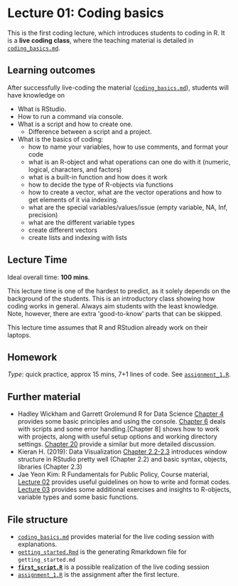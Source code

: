 # Lecture 01: Coding basics

This is the first coding lecture, which introduces students to coding in R.
It is a **live coding class**, where the teaching material is detailed in [`coding_basics.md`](https://github.com/gabors-data-analysis/da-coding-rstats/blob/main/lecture01-coding-basics/coding_basics.md).


## Learning outcomes
After successfully live-coding the material ([`coding_basics.md`](https://github.com/gabors-data-analysis/da-coding-rstats/blob/main/lecture01-coding-basics/coding_basics.md)), students will have knowledge on

- What is RStudio.
- How to run a command via console.
- What is a script and how to create one.
   - Difference between a script and a project. 
- What is the basics of coding:
  - how to name your variables, how to use comments, and format your code
  - what is an R-object and what operations can one do with it (numeric, logical, characters, and factors)
  - what is a built-in function and how does it work
  - how to decide the type of R-objects via functions
  - how to create a vector, what are the vector operations and how to get elements of it via indexing.
  - what are the special variables/values/issue (empty variable, NA, Inf, precision)
  - what are the different variable types
  - create different vectors
  - create lists and indexing with lists

## Lecture Time

Ideal overall time: **100 mins**.

This lecture time is one of the hardest to predict, as it solely depends on the background of the students. This is an introductory class showing how coding works in general. Always aim students with the least knowledge. Note, however, there are extra 'good-to-know' parts that can be skipped.

This lecture time assumes that R and RStudion already work on their laptops.

## Homework

*Type*: quick practice, approx 15 mins, 7+1 lines of code. See [`assignment_1.R`](https://github.com/gabors-data-analysis/da-coding-rstats/blob/main/lecture01-coding-basics/assignment_1.R).

## Further material

  - Hadley Wickham and Garrett Grolemund R for Data Science [Chapter 4](https://r4ds.had.co.nz/workflow-basics.html) provides some basic principles and using the console. [Chapter 6](https://r4ds.had.co.nz/workflow-scripts.html) deals with scripts and some error handling.[Chapter 8] shows how to work with projects, along with useful setup options and working directory settings. [Chapter 20](https://r4ds.had.co.nz/vectors.html) provide a similar but more detailed discussion.
  - Kieran H. (2019): Data Visualization [Chapter 2.2-2.3](https://socviz.co/gettingstarted.html#use-r-with-rstudio) introduces window structure in RStudio pretty well (Chapter 2.2) and basic syntax, objects, libraries (Chapter 2.3)
  - Jae Yeon Kim: R Fundamentals for Public Policy, Course material, [Lecture 02](https://github.com/KDIS-DSPPM/r-fundamentals/blob/main/lecture_notes/02_code_style.Rmd) provides useful guidelines on how to write and format codes. [Lecture 03](https://github.com/KDIS-DSPPM/r-fundamentals/blob/main/lecture_notes/03_1d_data.Rmd) provides some additional exercises and insights to R-objects, variable types and some basic functions.


## File structure
  
  - [`coding_basics.md`](https://github.com/gabors-data-analysis/da-coding-rstats/blob/main/lecture01-coding-basics/coding_basics.md) provides material for the live coding session with explanations.
  - [`getting_started.Rmd`](https://github.com/gabors-data-analysis/da-coding-rstats/blob/main/lecture01-intro/getting_started.Rmd) is the generating Rmarkdown file for `getting_started.md`
  - **[`first_script.R`](https://github.com/gabors-data-analysis/da-coding-rstats/blob/main/lecture01-intro/first_script.R)** is a possible realization of the live coding session
  - [`assignment_1.R`](https://github.com/gabors-data-analysis/da-coding-rstats/blob/main/lecture01-intro/assignment_1.R) is the assignment after the first lecture.
